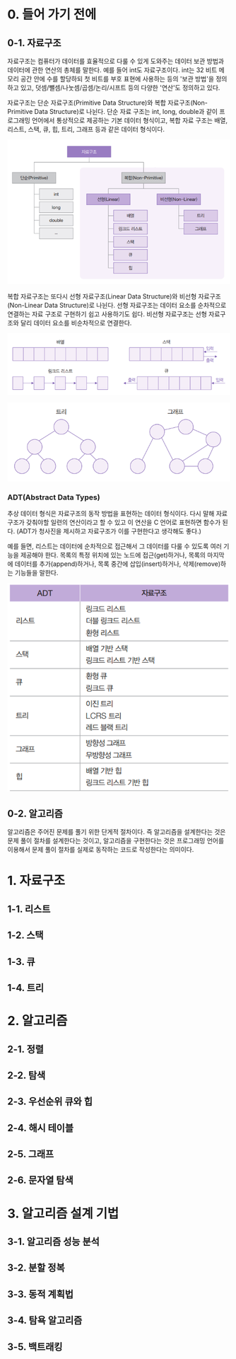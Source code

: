 # 0. 들어 가기 전에
## 0-1. 자료구조
자료구조는 컴퓨터가 데이터를 효율적으로 다룰 수 있게 도와주는 데이터 보관 방법과 데이터에 관한 연산의 총체를 말한다. 예를 들어 int도 자료구조이다. int는 32 비트 메모리 공간 안에 수를 할당하되 첫 비트를 부호 표현에 사용하는 등의 '보관 방법'을 정의하고 있고, 덧셈/뺄셈/나눗셈/곱셈/논리/시프트 등의 다양한 '연산'도 정의하고 있다.

자료구조는 단순 자료구조(Primitive Data Structure)와 복합 자료구조(Non-Primitive Data Structure)로 나뉜다. 단순 자료 구조는 int, long, double과 같이 프로그래밍 언어에서 통상적으로 제공하는 기본 데이터 형식이고, 복합 자료 구조는 배열, 리스트, 스택, 큐, 힙, 트리, 그래프 등과 같은 데이터 형식이다.

![img.png](img.png)

복합 자료구조는 또다시 선형 자료구조(Linear Data Structure)와 비선형 자료구조(Non-Linear Data Structure)로 나뉜다. 선형 자료구조는 데이터 요소를 순차적으로 연결하는 자료 구조로 구현하기 쉽고 사용하기도 쉽다. 비선형 자료구조는 선형 자료구조와 달리 데이터 요소를 비순차적으로 연결한다. 

![img_1.png](img_1.png)

![img_2.png](img_2.png)

### ADT(Abstract Data Types) 
추상 데이터 형식은 자료구조의 동작 방법을 표현하는 데이터 형식이다. 다시 말해 자료구조가 갖춰야할 일련의 연산이라고 할 수 있고 이 연산을 C 언어로 표현하면 함수가 된다. (ADT가 청사진을 제시하고 자료구조가 이를 구현한다고 생각해도 좋다.)

예를 들면, 리스트는 데이터에 순차적으로 접근해서 그 데이터를 다룰 수 있도록 여러 기능을 제공해야 한다. 목록의 특정 위치에 있는 노드에 접근(get)하거나, 목록의 마지막에 데이터를 추가(append)하거나, 목록 중간에 삽입(insert)하거나, 삭제(remove)하는 기능들을 말한다.

![img_3.png](img_3.png)

## 0-2. 알고리즘
알고리즘은 주어진 문제를 풀기 위한 단게적 절차이다. 즉 알고리즘을 설계한다는 것은 문제 풀이 절차를 설계한다는 것이고, 알고리즘을 구현한다는 것은 프로그래밍 언어를 이용해서 문제 풀이 절차를 실제로 동작하는 코드로 작성한다는 의미이다.

# 1. 자료구조

## 1-1. 리스트

## 1-2. 스택

## 1-3. 큐

## 1-4. 트리

# 2. 알고리즘

## 2-1. 정렬

## 2-2. 탐색

## 2-3. 우선순위 큐와 힙

## 2-4. 해시 테이블

## 2-5. 그래프

## 2-6. 문자열 탐색

# 3. 알고리즘 설계 기법

## 3-1. 알고리즘 성능 분석

## 3-2. 분할 정복

## 3-3. 동적 계획법

## 3-4. 탐욕 알고리즘

## 3-5. 백트래킹
 